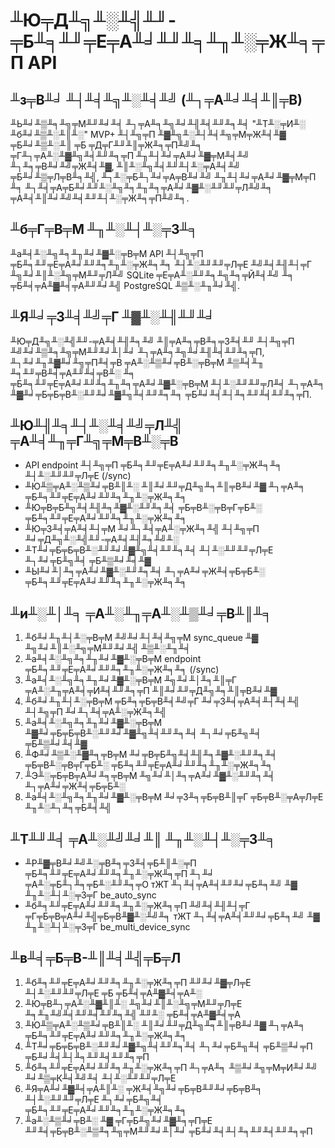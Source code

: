 # ╨Ю╤Д╨╗╨░╨╣╨╜-╤Б╨╕╨╜╤Е╤А╨╛╨╜╨╕╨╖╨░╤Ж╨╕╤П API

## ╨з╤В╨╛ ╨┤╨╡╨╗╨░╨╡╨╝ (╨┐╤А╨╛╨╡╨║╤В)

╨Ь╨╛╨▒╨╕╨╗╤М╨╜╨╛╨╡ ╨┐╤А╨╕╨╗╨╛╨╢╨╡╨╜╨╕╨╡ "╨Т╨░╤И╨░ ╨б╨╛╨▒╨░╨║╨░" MVP+ ╨┤╨╗╤П ╨▓╨╗╨░╨┤╨╡╨╗╤М╤Ж╨╡╨▓ ╤Б╨╛╨▒╨░╨║ ╤Б ╤Д╤Г╨╜╨║╤Ж╨╕╤П╨╝╨╕ ╤Г╨┐╤А╨░╨▓╨╗╨╡╨╜╨╕╤П ╨╖╨┤╨╛╤А╨╛╨▓╤М╨╡╨╝ ╨┐╨╕╤В╨╛╨╝╤Ж╨╡╨▓, ╨║╨░╨╗╨╡╨╜╨┤╨░╤А╨╡╨╝ ╤Б╨╛╨▒╤Л╤В╨╕╨╣, ╨┐╨░╤Б╨┐╨╛╤А╤В╨╛╨╝ ╨╖╨┤╨╛╤А╨╛╨▓╤М╤П ╨╕ ╨┐╨╡╤А╤Б╨╛╨╜╨░╨╗╨╕╨╖╨╕╤А╨╛╨▓╨░╨╜╨╜╤Л╨╝╨╕ ╤А╨╡╨║╨╛╨╝╨╡╨╜╨┤╨░╤Ж╨╕╤П╨╝╨╕.

## ╨б╤Г╤В╤М ╨╖╨░╨┤╨░╤З╨╕

╨а╨╡╨░╨╗╨╕╨╖╨╛╨▓╨░╤В╤М API ╨┤╨╗╤П ╤Б╨╕╨╜╤Е╤А╨╛╨╜╨╕╨╖╨░╤Ж╨╕╨╕ ╨┤╨░╨╜╨╜╤Л╤Е ╨╝╨╡╨╢╨┤╤Г ╨╗╨╛╨║╨░╨╗╤М╨╜╤Л╨╝ SQLite ╤Е╤А╨░╨╜╨╕╨╗╨╕╤Й╨╡╨╝ ╨╕ ╤Б╨╡╤А╨▓╨╡╤А╨╜╨╛╨╣ PostgreSQL ╨▒╨░╨╖╨╛╨╣.

## ╨Я╨╛╤З╨╡╨╝╤Г ╨▓╨░╨╢╨╜╨╛

╨Ю╤Д╨╗╨░╨╣╨╜-╤А╨╡╨╢╨╕╨╝ ╨║╤А╨╕╤В╨╕╤З╨╡╨╜ ╨┤╨╗╤П ╨╝╨╛╨▒╨╕╨╗╤М╨╜╨╛╨│╨╛ ╨┐╤А╨╕╨╗╨╛╨╢╨╡╨╜╨╕╤П, ╨┐╨╛╨╖╨▓╨╛╨╗╤П╨╡╤В ╤А╨░╨▒╨╛╤В╨░╤В╤М ╨▒╨╡╨╖ ╨╕╨╜╤В╨╡╤А╨╜╨╡╤В╨░ ╨╕ ╤Б╨╕╨╜╤Е╤А╨╛╨╜╨╕╨╖╨╕╤А╨╛╨▓╨░╤В╤М ╨┤╨░╨╜╨╜╤Л╨╡ ╨┐╤А╨╕ ╨▓╨╛╤Б╤Б╤В╨░╨╜╨╛╨▓╨╗╨╡╨╜╨╕╨╕ ╤Б╨╛╨╡╨┤╨╕╨╜╨╡╨╜╨╕╤П.

## ╨Ю╨╢╨╕╨┤╨░╨╡╨╝╤Л╨╣ ╤А╨╡╨╖╤Г╨╗╤М╤В╨░╤В

* API endpoint ╨┤╨╗╤П ╤Б╨╕╨╜╤Е╤А╨╛╨╜╨╕╨╖╨░╤Ж╨╕╨╕ ╨┤╨░╨╜╨╜╤Л╤Е (/sync)
* ╨Ю╨▒╤А╨░╨▒╨╛╤В╨║╨░ ╨║╨╛╨╜╤Д╨╗╨╕╨║╤В╨╛╨▓ ╨┐╤А╨╕ ╤Б╨╕╨╜╤Е╤А╨╛╨╜╨╕╨╖╨░╤Ж╨╕╨╕
* ╨Ю╤В╤Б╨╗╨╡╨╢╨╕╨▓╨░╨╜╨╕╨╡ ╤Б╤В╨░╤В╤Г╤Б╨░ ╤Б╨╕╨╜╤Е╤А╨╛╨╜╨╕╨╖╨░╤Ж╨╕╨╕
* ╨Ю╤З╨╡╤А╨╡╨┤╤М ╨╛╨┐╨╡╤А╨░╤Ж╨╕╨╣ ╨┤╨╗╤П ╨╛╤Д╨╗╨░╨╣╨╜-╤А╨╡╨╢╨╕╨╝╨░
* ╨Т╨╛╤Б╤Б╤В╨░╨╜╨╛╨▓╨╗╨╡╨╜╨╕╨╡ ╨┤╨░╨╜╨╜╤Л╤Е ╨┐╨╛╤Б╨╗╨╡ ╤Б╨▒╨╛╨╡╨▓
* ╨Ы╨╛╨│╨╕╤А╨╛╨▓╨░╨╜╨╕╨╡ ╨┐╤А╨╛╤Ж╨╡╤Б╤Б╨░ ╤Б╨╕╨╜╤Е╤А╨╛╨╜╨╕╨╖╨░╤Ж╨╕╨╕

## ╨и╨░╨│╨╕ ╤А╨░╨╖╤А╨░╨▒╨╛╤В╨║╨╕

1. ╨б╨╛╨╖╨┤╨░╤В╤М ╨╝╨╛╨┤╨╡╨╗╤М sync_queue ╨▓ ╨╗╨╛╨║╨░╨╗╤М╨╜╨╛╨╣ ╨▒╨░╨╖╨╡
2. ╨а╨╡╨░╨╗╨╕╨╖╨╛╨▓╨░╤В╤М endpoint ╤Б╨╕╨╜╤Е╤А╨╛╨╜╨╕╨╖╨░╤Ж╨╕╨╕ (/sync)
3. ╨а╨╡╨░╨╗╨╕╨╖╨╛╨▓╨░╤В╤М ╨╗╨╛╨│╨╕╨║╤Г ╤А╨░╨╖╤А╨╡╤И╨╡╨╜╨╕╤П ╨║╨╛╨╜╤Д╨╗╨╕╨║╤В╨╛╨▓
4. ╨б╨╛╨╖╨┤╨░╤В╤М ╤Б╨╕╤Б╤В╨╡╨╝╤Г ╨╛╤З╨╡╤А╨╡╨┤╨╡╨╣ ╨┤╨╗╤П ╨╛╨┐╨╡╤А╨░╤Ж╨╕╨╣
5. ╨а╨╡╨░╨╗╨╕╨╖╨╛╨▓╨░╤В╤М ╨▓╨╛╤Б╤Б╤В╨░╨╜╨╛╨▓╨╗╨╡╨╜╨╕╨╡ ╨┐╨╛╤Б╨╗╨╡ ╤Б╨▒╨╛╨╡╨▓
6. ╨Ф╨╛╨▒╨░╨▓╨╕╤В╤М ╨╛╤В╤Б╨╗╨╡╨╢╨╕╨▓╨░╨╜╨╕╨╡ ╤Б╤В╨░╤В╤Г╤Б╨░ ╤Б╨╕╨╜╤Е╤А╨╛╨╜╨╕╨╖╨░╤Ж╨╕╨╕
7. ╨Э╨░╤Б╤В╤А╨╛╨╕╤В╤М ╨╗╨╛╨│╨╕╤А╨╛╨▓╨░╨╜╨╕╨╡ ╨┐╤А╨╛╤Ж╨╡╤Б╤Б╨░
8. ╨а╨╡╨░╨╗╨╕╨╖╨╛╨▓╨░╤В╤М ╨╛╤З╨╕╤Б╤В╨║╤Г ╤Б╤В╨░╤А╤Л╤Е ╨╖╨░╨┐╨╕╤Б╨╡╨╣

## ╨Т╨╜╨╡ ╤А╨░╨╝╨╛╨║ ╨╖╨░╨┤╨░╤З╨╕

* ╨Р╨▓╤В╨╛╨╝╨░╤В╨╕╤З╨╡╤Б╨║╨░╤П ╤Б╨╕╨╜╤Е╤А╨╛╨╜╨╕╨╖╨░╤Ж╨╕╤П ╨┐╨╛ ╤А╨░╤Б╨┐╨╕╤Б╨░╨╜╨╕╤О тЖТ ╨┐╨╡╤А╨╡╨╜╨╛╤Б╨╕╨╝ ╨▓ ╨╖╨░╨┤╨░╤З╤Г be_auto_sync
* ╨б╨╕╨╜╤Е╤А╨╛╨╜╨╕╨╖╨░╤Ж╨╕╤П ╨╝╨╡╨╢╨┤╤Г ╤Г╤Б╤В╤А╨╛╨╣╤Б╤В╨▓╨░╨╝╨╕ тЖТ ╨┐╨╡╤А╨╡╨╜╨╛╤Б╨╕╨╝ ╨▓ ╨╖╨░╨┤╨░╤З╤Г be_multi_device_sync

## ╨в╨╡╤Б╤В-╨║╨╡╨╣╤Б╤Л

1. ╨б╨╕╨╜╤Е╤А╨╛╨╜╨╕╨╖╨░╤Ж╨╕╤П ╨╜╨╛╨▓╤Л╤Е ╨┤╨░╨╜╨╜╤Л╤Е ╤Б ╤Б╨╡╤А╨▓╨╡╤А╨░
2. ╨Ю╤В╨┐╤А╨░╨▓╨║╨░ ╨╗╨╛╨║╨░╨╗╤М╨╜╤Л╤Е ╨╕╨╖╨╝╨╡╨╜╨╡╨╜╨╕╨╣ ╨╜╨░ ╤Б╨╡╤А╨▓╨╡╤А
3. ╨Ю╨▒╤А╨░╨▒╨╛╤В╨║╨░ ╨║╨╛╨╜╤Д╨╗╨╕╨║╤В╨╛╨▓ ╨┐╤А╨╕ ╤Б╨╕╨╜╤Е╤А╨╛╨╜╨╕╨╖╨░╤Ж╨╕╨╕
4. ╨Т╨╛╤Б╤Б╤В╨░╨╜╨╛╨▓╨╗╨╡╨╜╨╕╨╡ ╨┐╨╛╤Б╨╗╨╡ ╤Б╨▒╨╛╤П ╤Б╨╛╨╡╨┤╨╕╨╜╨╡╨╜╨╕╤П
5. ╨б╨╕╨╜╤Е╤А╨╛╨╜╨╕╨╖╨░╤Ж╨╕╤П ╨┐╤А╨╕ ╨▒╨╛╨╗╤М╤И╨╛╨╝ ╨╛╨▒╤К╨╡╨╝╨╡ ╨┤╨░╨╜╨╜╤Л╤Е
6. ╨Я╤А╨╛╨▓╨╡╤А╨║╨░ ╤Ж╨╡╨╗╨╛╤Б╤В╨╜╨╛╤Б╤В╨╕ ╨┤╨░╨╜╨╜╤Л╤Е ╨┐╨╛╤Б╨╗╨╡ ╤Б╨╕╨╜╤Е╤А╨╛╨╜╨╕╨╖╨░╤Ж╨╕╨╕
7. ╨а╨░╨▒╨╛╤В╨░ ╨▓ ╤Г╤Б╨╗╨╛╨▓╨╕╤П╤Е ╨╜╨╡╤Б╤В╨░╨▒╨╕╨╗╤М╨╜╨╛╨│╨╛ ╤Б╨╛╨╡╨┤╨╕╨╜╨╡╨╜╨╕╤П






